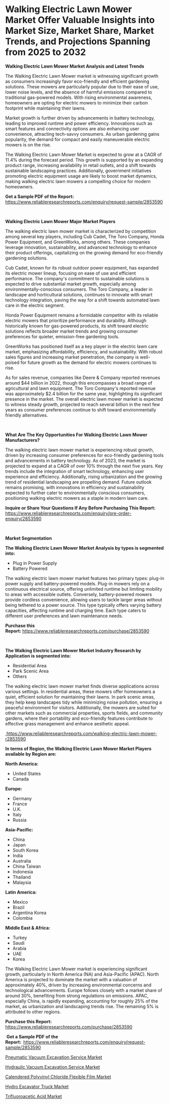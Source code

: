 <p><h1>Walking Electric Lawn Mower Market Offer Valuable Insights into Market Size, Market Share, Market Trends, and Projections Spanning from 2025 to 2032</h1></p><p><strong>Walking Electric Lawn Mower Market Analysis and Latest Trends</strong></p>
<p><p>The Walking Electric Lawn Mower market is witnessing significant growth as consumers increasingly favor eco-friendly and efficient gardening solutions. These mowers are particularly popular due to their ease of use, lower noise levels, and the absence of harmful emissions compared to traditional gas-powered models. With rising environmental awareness, homeowners are opting for electric mowers to minimize their carbon footprint while maintaining their lawns.</p><p>Market growth is further driven by advancements in battery technology, leading to improved runtime and power efficiency. Innovations such as smart features and connectivity options are also enhancing user convenience, attracting tech-savvy consumers. As urban gardening gains popularity, the demand for compact and easily maneuverable electric mowers is on the rise.</p><p>The Walking Electric Lawn Mower Market is expected to grow at a CAGR of 11.4% during the forecast period. This growth is supported by an expanding product range, increasing availability in retail outlets, and a shift towards sustainable landscaping practices. Additionally, government initiatives promoting electric equipment usage are likely to boost market dynamics, making walking electric lawn mowers a compelling choice for modern homeowners.</p></p>
<p><strong>Get a Sample PDF of the Report:&nbsp;</strong> <a href="https://www.reliableresearchreports.com/enquiry/request-sample/2853590?utm_campaign=36&utm_medium=2&utm_source=Github&utm_content=ia&utm_term=12032025&utm_id=walking-electric-lawn-mower">https://www.reliableresearchreports.com/enquiry/request-sample/2853590</a></p>
<p>&nbsp;</p>
<p><strong>Walking Electric Lawn Mower Major Market Players</strong></p>
<p><p>The walking electric lawn mower market is characterized by competition among several key players, including Cub Cadet, The Toro Company, Honda Power Equipment, and GreenWorks, among others. These companies leverage innovation, sustainability, and advanced technology to enhance their product offerings, capitalizing on the growing demand for eco-friendly gardening solutions.</p><p>Cub Cadet, known for its robust outdoor power equipment, has expanded its electric mower lineup, focusing on ease of use and efficient performance. The company's commitment to sustainable solutions is expected to drive substantial market growth, especially among environmentally-conscious consumers. The Toro Company, a leader in landscape and horticultural solutions, continues to innovate with smart technology integration, paving the way for a shift towards automated lawn care in the electric segment.</p><p>Honda Power Equipment remains a formidable competitor with its reliable electric mowers that prioritize performance and durability. Although historically known for gas-powered products, its shift toward electric solutions reflects broader market trends and growing consumer preferences for quieter, emission-free gardening tools.</p><p>GreenWorks has positioned itself as a key player in the electric lawn care market, emphasizing affordability, efficiency, and sustainability. With robust sales figures and increasing market penetration, the company is well-poised for future growth as the demand for electric mowers continues to rise.</p><p>As for sales revenue, companies like Deere & Company reported revenues around $44 billion in 2022, though this encompasses a broad range of agricultural and lawn equipment. The Toro Company's reported revenue was approximately $2.4 billion for the same year, highlighting its significant presence in the market. The overall electric lawn mower market is expected to witness steady growth, projected to reach several billion in the next few years as consumer preferences continue to shift toward environmentally friendly alternatives.</p></p>
<p>&nbsp;</p>
<p><strong>What Are The Key Opportunities For Walking Electric Lawn Mower Manufacturers?</strong></p>
<p><p>The walking electric lawn mower market is experiencing robust growth, driven by increasing consumer preferences for eco-friendly gardening tools and advancements in battery technology. As of 2023, the market is projected to expand at a CAGR of over 10% through the next five years. Key trends include the integration of smart technology, enhancing user experience and efficiency. Additionally, rising urbanization and the growing trend of residential landscaping are propelling demand. Future outlook remains promising, with innovations in efficiency and sustainability expected to further cater to environmentally conscious consumers, positioning walking electric mowers as a staple in modern lawn care.</p></p>
<p><strong>Inquire or Share Your Questions If Any Before Purchasing This Report:</strong> <a href="https://www.reliableresearchreports.com/enquiry/pre-order-enquiry/2853590?utm_campaign=36&utm_medium=2&utm_source=Github&utm_content=ia&utm_term=12032025&utm_id=walking-electric-lawn-mower">https://www.reliableresearchreports.com/enquiry/pre-order-enquiry/2853590</a></p>
<p>&nbsp;</p>
<p><strong>Market Segmentation</strong></p>
<p><strong>The Walking Electric Lawn Mower Market Analysis by types is segmented into:</strong></p>
<p><ul><li>Plug in Power Supply</li><li>Battery Powered</li></ul></p>
<p><p>The walking electric lawn mower market features two primary types: plug-in power supply and battery-powered models. Plug-in mowers rely on a continuous electrical source, offering unlimited runtime but limiting mobility to areas with accessible outlets. Conversely, battery-powered mowers provide cordless convenience, allowing users to tackle larger areas without being tethered to a power source. This type typically offers varying battery capacities, affecting runtime and charging time. Each type caters to different user preferences and lawn maintenance needs.</p></p>
<p><strong>Purchase this Report:&nbsp;</strong><a href="https://www.reliableresearchreports.com/purchase/2853590?utm_campaign=36&utm_medium=2&utm_source=Github&utm_content=ia&utm_term=12032025&utm_id=walking-electric-lawn-mower">https://www.reliableresearchreports.com/purchase/2853590</a></p>
<p>&nbsp;</p>
<p><strong>The Walking Electric Lawn Mower Market Industry Research by Application is segmented into:</strong></p>
<p><ul><li>Residential Area</li><li>Park Scenic Area</li><li>Others</li></ul></p>
<p><p>The walking electric lawn mower market finds diverse applications across various settings. In residential areas, these mowers offer homeowners a quiet, efficient solution for maintaining their lawns. In park scenic areas, they help keep landscapes tidy while minimizing noise pollution, ensuring a peaceful environment for visitors. Additionally, the mowers are suited for other markets such as commercial properties, sports fields, and community gardens, where their portability and eco-friendly features contribute to effective grass management and enhance aesthetic appeal.</p></p>
<p><a href="https://www.reliableresearchreports.com/walking-electric-lawn-mower-r2853590?utm_campaign=36&utm_medium=2&utm_source=Github&utm_content=ia&utm_term=12032025&utm_id=walking-electric-lawn-mower">&nbsp;https://www.reliableresearchreports.com/walking-electric-lawn-mower-r2853590</a></p>
<p><strong>In terms of Region, the Walking Electric Lawn Mower Market Players available by Region are:</strong></p>
<p>
    <p> <strong> North America: </strong>
        <ul>
            <li>United States</li>
            <li>Canada</li>
        </ul>
        </p> 
    <p> <strong> Europe: </strong>
        <ul>
            <li>Germany</li>
            <li>France</li>
            <li>U.K.</li>
            <li>Italy</li>
            <li>Russia</li>
        </ul>
        </p> 
    <p> <strong> Asia-Pacific: </strong>
        <ul>
            <li>China</li>
            <li>Japan</li>
            <li>South Korea</li>
            <li>India</li>
            <li>Australia</li>
            <li>China Taiwan</li>
            <li>Indonesia</li>
            <li>Thailand</li>
            <li>Malaysia</li>
        </ul>
        </p> 
    <p> <strong> Latin America: </strong>
        <ul>
            <li>Mexico</li>
            <li>Brazil</li>
            <li>Argentina Korea</li>
            <li>Colombia</li>
        </ul>
        </p> 
    <p> <strong> Middle East & Africa: </strong>
        <ul>
            <li>Turkey</li>
            <li>Saudi</li>
            <li>Arabia</li>
            <li>UAE</li>
            <li>Korea</li>
        </ul>
    </p>
    </p>
<p><p>The Walking Electric Lawn Mower market is experiencing significant growth, particularly in North America (NA) and Asia-Pacific (APAC). North America is projected to dominate the market with a valuation of approximately 40%, driven by increasing environmental concerns and technological advancements. Europe follows closely with a market share of around 30%, benefiting from strong regulations on emissions. APAC, especially China, is rapidly expanding, accounting for roughly 25% of the market, as urbanization and landscaping trends rise. The remaining 5% is attributed to other regions.</p></p>
<p><strong>Purchase this Report: </strong><a href="https://www.reliableresearchreports.com/purchase/2853590?utm_campaign=36&utm_medium=2&utm_source=Github&utm_content=ia&utm_term=12032025&utm_id=walking-electric-lawn-mower">https://www.reliableresearchreports.com/purchase/2853590</a></p>
<p>&nbsp;<strong>Get a Sample PDF of the Report:&nbsp;&nbsp;</strong><a href="https://www.reliableresearchreports.com/enquiry/request-sample/2853590?utm_campaign=36&utm_medium=2&utm_source=Github&utm_content=ia&utm_term=12032025&utm_id=walking-electric-lawn-mower">https://www.reliableresearchreports.com/enquiry/request-sample/2853590</a></p>
<p><strong></strong></p>
<p><p><a href="https://github.com/ElviraLeka1962/Market-Research-Report-List-1/blob/main/pneumatic-vacuum-excavation-service-market.md?utm_campaign=36&utm_medium=2&utm_source=Github&utm_content=ia&utm_term=12032025&utm_id=walking-electric-lawn-mower">Pneumatic Vacuum Excavation Service Market</a></p><p><a href="https://github.com/lashaunm5st/Market-Research-Report-List-1/blob/main/hydraulic-vacuum-excavation-service-market.md?utm_campaign=36&utm_medium=2&utm_source=Github&utm_content=ia&utm_term=12032025&utm_id=walking-electric-lawn-mower">Hydraulic Vacuum Excavation Service Market</a></p><p><a href="https://github.com/darenph8er/Market-Research-Report-List-1/blob/main/calendered-polyvinyl-chloride-flexible-film-market.md?utm_campaign=36&utm_medium=2&utm_source=Github&utm_content=ia&utm_term=12032025&utm_id=walking-electric-lawn-mower">Calendered Polyvinyl Chloride Flexible Film Market</a></p><p><a href="https://github.com/kimberjam0i/Market-Research-Report-List-1/blob/main/hydro-excavator-truck-market.md?utm_campaign=36&utm_medium=2&utm_source=Github&utm_content=ia&utm_term=12032025&utm_id=walking-electric-lawn-mower">Hydro Excavator Truck Market</a></p><p><a href="https://github.com/osbornrdaflalo/Market-Research-Report-List-1/blob/main/trifluoroacetic-acid-market.md?utm_campaign=36&utm_medium=2&utm_source=Github&utm_content=ia&utm_term=12032025&utm_id=walking-electric-lawn-mower">Trifluoroacetic Acid Market</a></p></p>